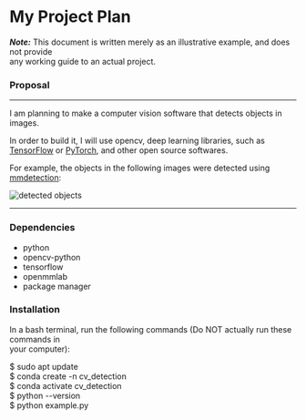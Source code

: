 # My Project Plan

***Note:*** This document is written merely as an illustrative example, and does not provide  
any working guide to an actual project.

### Proposal
---
I am planning to make a computer vision software that detects objects in images.  

In order to build it, I will use opencv, deep learning libraries, such as [TensorFlow](https://www.tensorflow.org/) or [PyTorch](https://pytorch.org/), and other open source softwares.  

For example, the objects in the following images were detected using [mmdetection](https://github.com/open-mmlab/mmdetection):  

![detected objects](https://user-images.githubusercontent.com/12907710/137271636-56ba1cd2-b110-4812-8221-b4c120320aa9.png)

---
### Dependencies

- python  
- opencv-python  
- tensorflow  
- openmmlab  
- package manager  

### Installation

In a bash terminal, run the following commands (Do NOT actually run these commands in  
your computer):

$ sudo apt update  
$ conda create -n cv_detection  
$ conda activate cv_detection  
$ python --version  
$ python example.py  
